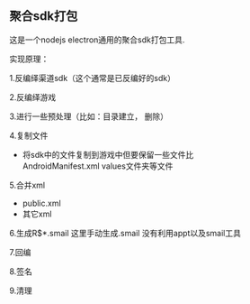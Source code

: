 聚合sdk打包
-----------
这是一个nodejs electron通用的聚合sdk打包工具.<br/>

实现原理：<br/>

1.反编绎渠道sdk（这个通常是已反编好的sdk）<br/>

2.反编绎游戏<br/>

3.进行一些预处理（比如：目录建立， 删除）<br/>

4.复制文件<br/>
   - 将sdk中的文件复制到游戏中但要保留一些文件比<br>
   AndroidManifest.xml values文件夹等文件<br>

5.合并xml<br>
   - public.xml <br>
   - 其它xml<br>

6.生成R$*.smail  这里手动生成.smail 没有利用appt以及smail工具<br>

7.回编<br>

8.签名<br>

9.清理<br>